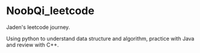 # NoobQi_leetcode

Jaden's leetcode journey.

Using python to understand data structure and algorithm, practice with Java and review with C++.
